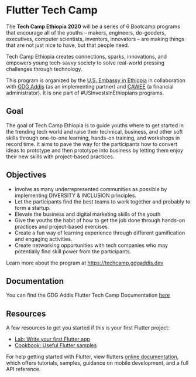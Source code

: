 # Flutter Tech Camp

The **Tech Camp Ethiopia 2020** will be a series of 6 Bootcamp programs that encourage all of the youths – makers, engineers, do-gooders, executives, computer scientists, inventors, innovators – are making things that are not just nice to have, but that people need.

Tech Camp Ethiopia creates connections, sparks, innovations, and empowers young tech-savvy society to solve real-world pressing challenges through technology.

This program is organized by the [U.S. Embassy in Ethiopia](https://et.usembassy.gov/) in collaboration with [GDG Addis](https://www.gdgaddis.dev/) (as an implementing partner) and [CAWEE](https://cawee-ethiopia.com/) (a financial administrator). It is one part of #USInvestsInEthiopians programs. 

## Goal
The goal of Tech Camp Ethiopia is to guide youths where to get started in the trending tech world and raise their technical, business, and other soft skills through one-to-one learning, hands-on training, and workshops in record time. It aims to pave the way for the participants how to convert ideas to prototype and then prototype into business by letting them enjoy their new skills with project-based practices.

## Objectives
- Involve as many underrepresented communities as possible by implementing DIVERSITY & INCLUSION principles.
- Let the participants find the best teams to work together and probably to form a startup. 
- Elevate the business and digital marketing skills of the youth
- Give the youths the habit of how to get the job done through hands-on practices and project-based exercises.
- Create a fun way of learning experience through different gamification and engaging activities.
- Create networking opportunities with tech companies who may potentially find skill power from the participants.

Learn more about the program at https://techcamp.gdgaddis.dev 

## Documentation
You can find the GDG Addis Flutter Tech Camp Documentation [here](https://gdgaddis.gitbook.io/mobile-development-reference-tce-c01/)

## Resources
A few resources to get you started if this is your first Flutter project:

- [Lab: Write your first Flutter app](https://flutter.dev/docs/get-started/codelab)
- [Cookbook: Useful Flutter samples](https://flutter.dev/docs/cookbook)

For help getting started with Flutter, view flutters
[online documentation](https://flutter.dev/docs), which offers tutorials,
samples, guidance on mobile development, and a full API reference.

